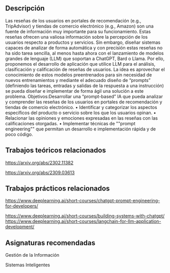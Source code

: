 ## Descripción

Las reseñas de los usuarios en portales de recomendación (e.g., TripAdvisor) y tiendas de comercio electrónico (e.g., Amazon) son una fuente de información muy importante para su funcionamiento. Estas reseñas ofrecen una valiosa información sobre la percepción de los usuarios respecto a productos y servicios. Sin embargo, diseñar sistemas capaces de analizar de forma automática y con precisión estas reseñas no ha sido tarea sencilla, al menos hasta ahora con el lanzamiento de modelos grandes de lenguaje (LLM) que soportan a ChatGPT, Bard o Llama. Por ello, proponemos el desarrollo de aplicación que utilice LLM para el análisis, clasificación y calificación de reseñas de usuarios. La idea es aprovechar el conocimiento de estos modelos preentrenados para sin necesidad de nuevos entrenamientos y mediante el adecuado diseño de “prompts” (definiendo las tareas, entradas y salidas de la respuesta a una instrucción) se pueda diseñar e implementar de forma ágil una solución a este problema. 
Objetivos:Desarrollar una “prompt-based” IA que pueda analizar y comprender las reseñas de los usuarios en portales de recomendación y tiendas de comercio electrónico. • Identificar y categorizar los aspectos específicos del producto o servicio sobre los que los usuarios opinan. • Relacionar las opiniones y emociones expresadas en las reseñas con las calificaciones otorgadas. • Implementar técnicas de ""prompt engineering"" que permitan un desarrollo e implementación rápida y de poco código.

## Trabajos teóricos relacionados

https://arxiv.org/abs/2302.11382

https://arxiv.org/abs/2309.03613

## Trabajos prácticos relacionados

https://www.deeplearning.ai/short-courses/chatgpt-prompt-engineering-for-developers/

https://www.deeplearning.ai/short-courses/building-systems-with-chatgpt/
https://www.deeplearning.ai/short-courses/langchain-for-llm-application-development/

## Asignaturas recomendadas

Gestión de la Información

Sistemas Inteligentes